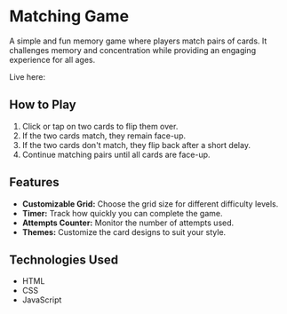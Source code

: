 # Matching Game
A simple and fun memory game where players match pairs of cards. It challenges memory and concentration while providing an engaging experience for all ages.

Live here:

## How to Play
1. Click or tap on two cards to flip them over.
2. If the two cards match, they remain face-up.
3. If the two cards don't match, they flip back after a short delay.
4. Continue matching pairs until all cards are face-up.

## Features
- **Customizable Grid:** Choose the grid size for different difficulty levels.
- **Timer:** Track how quickly you can complete the game.
- **Attempts Counter:** Monitor the number of attempts used.
- **Themes:** Customize the card designs to suit your style.

## Technologies Used
- HTML
- CSS
- JavaScript
